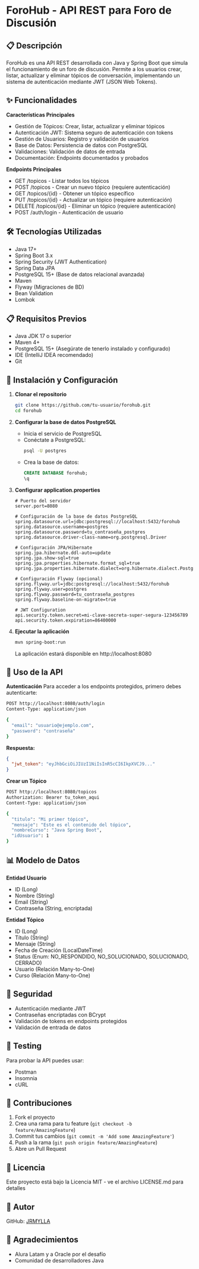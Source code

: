 # ForoHub - API REST para Foro de Discusión

## 📋 Descripción
ForoHub es una API REST desarrollada con Java y Spring Boot que simula el funcionamiento de un foro de discusión. Permite a los usuarios crear, listar, actualizar y eliminar tópicos de conversación, implementando un sistema de autenticación mediante JWT (JSON Web Tokens).

## ✨ Funcionalidades
**Características Principales**
- Gestión de Tópicos: Crear, listar, actualizar y eliminar tópicos
- Autenticación JWT: Sistema seguro de autenticación con tokens
- Gestión de Usuarios: Registro y validación de usuarios
- Base de Datos: Persistencia de datos con PostgreSQL
- Validaciones: Validación de datos de entrada
- Documentación: Endpoints documentados y probados

**Endpoints Principales**
- GET /topicos - Listar todos los tópicos
- POST /topicos - Crear un nuevo tópico (requiere autenticación)
- GET /topicos/{id} - Obtener un tópico específico
- PUT /topicos/{id} - Actualizar un tópico (requiere autenticación)
- DELETE /topicos/{id} - Eliminar un tópico (requiere autenticación)
- POST /auth/login - Autenticación de usuario

## 🛠️ Tecnologías Utilizadas
- Java 17+
- Spring Boot 3.x
- Spring Security (JWT Authentication)
- Spring Data JPA
- PostgreSQL 15+ (Base de datos relacional avanzada)
- Maven
- Flyway (Migraciones de BD)
- Bean Validation
- Lombok

## 📋 Requisitos Previos
- Java JDK 17 o superior
- Maven 4+
- PostgreSQL 15+ (Asegúrate de tenerlo instalado y configurado)
- IDE (IntelliJ IDEA recomendado)
- Git

## 🚀 Instalación y Configuración

1. **Clonar el repositorio**
   ```bash
   git clone https://github.com/tu-usuario/forohub.git
   cd forohub
   ```

2. **Configurar la base de datos PostgreSQL**
   - Inicia el servicio de PostgreSQL
   - Conéctate a PostgreSQL:
     ```bash
     psql -U postgres
     ```
   - Crea la base de datos:
     ```sql
     CREATE DATABASE forohub;
     \q
     ```

3. **Configurar application.properties**
   ```properties
   # Puerto del servidor
   server.port=8080
   
   # Configuración de la base de datos PostgreSQL
   spring.datasource.url=jdbc:postgresql://localhost:5432/forohub
   spring.datasource.username=postgres
   spring.datasource.password=tu_contraseña_postgres
   spring.datasource.driver-class-name=org.postgresql.Driver
   
   # Configuración JPA/Hibernate
   spring.jpa.hibernate.ddl-auto=update
   spring.jpa.show-sql=true
   spring.jpa.properties.hibernate.format_sql=true
   spring.jpa.properties.hibernate.dialect=org.hibernate.dialect.PostgreSQLDialect
   
   # Configuración Flyway (opcional)
   spring.flyway.url=jdbc:postgresql://localhost:5432/forohub
   spring.flyway.user=postgres
   spring.flyway.password=tu_contraseña_postgres
   spring.flyway.baseline-on-migrate=true
   
   # JWT Configuration
   api.security.token.secret=mi-clave-secreta-super-segura-123456789
   api.security.token.expiration=86400000
   ```

4. **Ejecutar la aplicación**
   ```bash
   mvn spring-boot:run
   ```
   La aplicación estará disponible en http://localhost:8080

## 📱 Uso de la API

**Autenticación**
Para acceder a los endpoints protegidos, primero debes autenticarte:
```bash
POST http://localhost:8080/auth/login
Content-Type: application/json

{
  "email": "usuario@ejemplo.com",
  "password": "contraseña"
}
```

**Respuesta:**
```json
{
  "jwt_token": "eyJhbGciOiJIUzI1NiIsInR5cCI6IkpXVCJ9..."
}
```

**Crear un Tópico**
```bash
POST http://localhost:8080/topicos
Authorization: Bearer tu_token_aqui
Content-Type: application/json

{
  "titulo": "Mi primer tópico",
  "mensaje": "Este es el contenido del tópico",
  "nombreCurso": "Java Spring Boot",
  "idUsuario": 1
}
```

## 📊 Modelo de Datos

**Entidad Usuario**
- ID (Long)
- Nombre (String)
- Email (String)
- Contraseña (String, encriptada)

**Entidad Tópico**
- ID (Long)
- Título (String)
- Mensaje (String)
- Fecha de Creación (LocalDateTime)
- Status (Enum: NO_RESPONDIDO, NO_SOLUCIONADO, SOLUCIONADO, CERRADO)
- Usuario (Relación Many-to-One)
- Curso (Relación Many-to-One)

## 🔐 Seguridad
- Autenticación mediante JWT
- Contraseñas encriptadas con BCrypt
- Validación de tokens en endpoints protegidos
- Validación de entrada de datos

## 🧪 Testing
Para probar la API puedes usar:
- Postman
- Insomnia
- cURL

## 🤝 Contribuciones
1. Fork el proyecto
2. Crea una rama para tu feature (`git checkout -b feature/AmazingFeature`)
3. Commit tus cambios (`git commit -m 'Add some AmazingFeature'`)
4. Push a la rama (`git push origin feature/AmazingFeature`)
5. Abre un Pull Request

## 📄 Licencia
Este proyecto está bajo la Licencia MIT - ve el archivo LICENSE.md para detalles

## 👤 Autor

GitHub: [JRMYLLA](https://github.com/JRMYLLA)

## 🙏 Agradecimientos
- Alura Latam y a Oracle por el desafío
- Comunidad de desarrolladores Java
